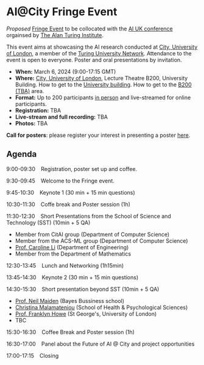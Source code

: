 # AI@City Fringe Event

*Proposed* [Fringe Event](https://ai-uk.turing.ac.uk/fringe-events/) to be collocated with the [AI UK conference](https://ai-uk.turing.ac.uk/) orgainsed by [The Alan Turing Institute](ring.ac.uk/).

This event aims at showcasing the AI research conducted at [City, University of London](https://www.city.ac.uk/), a member of the [Turing University Network](https://www.turing.ac.uk/turing-university-network). Attendance to the event is open to everyone. Poster and oral presentations by invitation.

- **When:** March 6, 2024 (9:00-17:15 GMT)
- **Where:** [City, University of London](https://www.city.ac.uk/), Lecture Theatre B200, University Building. How to get to the [University building](https://staffhub.city.ac.uk/timetabling/rooms-by-building/university-building/b200). How to get to the [B200 (TBA)]() area.
- **Format:** Up to 200 participants <ins>in person</ins> and live-streamed for online participants. 
- **Registration:** TBA
- **Live-stream and full recording:** TBA
- **Photos:** TBA

**Call for posters**: please register your interest in presenting a poster [here](https://forms.gle/7KpF6JnxvdnaHXCS6).

## Agenda

9:00-09:30 &ensp; Registration, poster set up and coffee.

9:30-09:45 &ensp; Welcome to the Fringe event.

9:45-10:30 &ensp; Keynote 1 (30 min + 15 min questions)

10:30-11:30 &ensp; Coffe break and Poster session (1h)

11:30-12:30 &ensp; Short Presentations from the School of Science and Technology (SST) (10min + 5 QA)
- Member from CitAI group (Department of Computer Science)
- Member from the ACS-ML group (Department of Computer Science) 
- [Prof. Caroline Li](https://www.linkedin.com/in/prof-caroline-ling-li-80b3596/) (Department of Engineering)
- Member from the Department of Mathematics
  
12:30-13:45 &ensp; Lunch and Networking (1h15min)

13:45-14:30 &ensp; Keynote 2 (30 min + 15 min questions)

14:30-15:30 &ensp; Short presentation beyond SST (10min + 5 QA)
- [Prof. Neil Maiden](https://www.bayes.city.ac.uk/faculties-and-research/experts/neil-maiden)	(Bayes Bussiness school)
- [Christina Malamateniou](https://www.city.ac.uk/about/people/academics/christina-malamateniou)	(School of Health & Psychological Sciences)
- [Prof. Franklyn Howe](https://www.sgul.ac.uk/profiles/franklyn-howe) (St George's, University of London)
- TBC

15:30-16:30 &ensp; Coffee Break and Poster session (1h)

16:30-17:00 &ensp; Panel about the Future of AI @ City and project opportunities

17:00-17:15 &ensp; Closing
 
